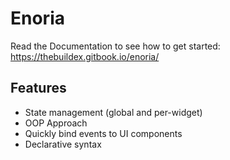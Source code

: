 # Enoria
Read the Documentation to see how to get started: https://thebuildex.gitbook.io/enoria/

## Features

- State management (global and per-widget)
- OOP Approach
- Quickly bind events to UI components
- Declarative syntax
